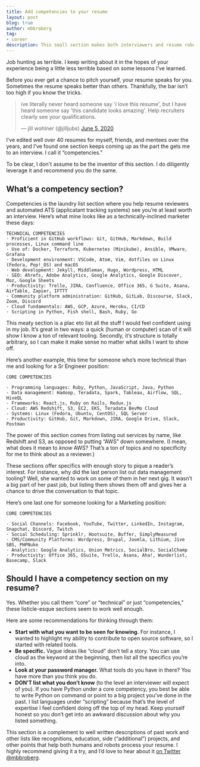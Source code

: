 ```yaml
---
title: Add competencies to your resume
layout: post
blog: true
author: mbbroberg
tag:
- career
description: This small section makes both interviewers and resume robots happy.
---
```


Job hunting as terrible. I keep writing about it in the hopes of your experience being a little less terrible based on some lessons I’ve learned. 

Before you ever get a chance to pitch yourself, your resume speaks for you. Sometimes the resume speaks better than others. Thankfully, the bar isn’t too high if you know the tricks.

<blockquote class="twitter-tweet"><p lang="en" dir="ltr">ive literally never heard someone say &#39;i love this resume&#39;, but I have heard someone say &#39;this candidate looks amazing&#39;. Help recruiters clearly see your qualifications.</p>&mdash; jill wohlner (@jilljubs) <a href="https://twitter.com/jilljubs/status/1268932063803117568?ref_src=twsrc%5Etfw">June 5, 2020</a></blockquote> <script async src="https://platform.twitter.com/widgets.js" charset="utf-8"></script>

I’ve edited well over 40 resumes for myself, friends, and mentees over the years, and I’ve found one section keeps coming up as the part the gets me to an interview. I call it “competencies.” 

To be clear, I don't assume to be the inventor of this section. I do diligently leverage it and recommend you do the same.

## What’s a competency section? 

Competencies is the laundry list section where you help resume reviewers and automated ATS (applicatant tracking systems) see you’re at least worth an interview. Here’s what mine looks like as a technically-inclined marketer these days: 

```
TECHNICAL COMPETENCIES
· Proficient in GitHub workflows: Git, GitHub, Markdown, Build processes, Linux command line 
· Use of: Docker, Terraform, Kubernetes (Minikube), Ansible, VMware, Grafana 
· Development environment: VSCode, Atom, Vim, dotfiles on Linux (Fedora, Pop!_OS) and macOS 
· Web development: Jekyll, Middleman, Hugo, Wordpress, HTML 
· SEO: Ahrefs, Adobe Analytics, Google Analytics, Google Discover, Moz, Google Sheets
· Productivity: Trello, JIRA, Confluence, Office 365, G Suite, Asana, AirTable, Zapier, IFTTT
· Community platform administration: GitHub, GitLab, Discourse, Slack, Zoom, Discord   
· Cloud fundamentals: AWS, GCP, Azure, Heroku, CI/CD 
· Scripting in Python, Fish shell, Bash, Ruby, Go 
```

This meaty section is a plac eto list all the stuff I would feel confident using in my job. It’s great in two ways: a quick (human or computer) scan of it will show I know a ton of relevant tooling. Secondly, it’s structure is totally arbitrary, so I can make it make sense no matter what skills I want to show off. 

Here’s another example, this time for someone who’s more technical than me and looking for a Sr Engineer position: 

```
CORE COMPETENCIES

- Programming languages: Ruby, Python, JavaScript, Java, Python
- Data management: Hadoop, Teradata, Spark, Tableau, Airflow, SQL, HiveQL
- Frameworks: React.js, Ruby on Rails, Redux.js
- Cloud: AWS Redshift, S3, EC2, EKS, Teradata BevMo Cloud
- Systems: Linux (Fedora, Ubuntu, CentOS), SQL Server
- Productivity: GitHub, Git, Markdown, JIRA, Google Drive, Slack, Postman
```

The power of this section comes from listing out services by name, like Redshift and S3, as opposed to putting “AWS” down somewhere. (I mean, what does it mean to _know_ AWS? That’s a ton of topics and no specificity for me to think about as a reviewer.) 

These sections offer specifics with enough story to pique a reader’s interest. For instance, why did the last person list out data management tooling? Well, she wanted to work on some of them in her next gig. It wasn’t a big part of her past job, but listing them shows them off and gives her a chance to drive the conversation to that topic.

Here’s one last one for someone looking for a Marketing position: 

```
CORE COMPETENCIES

· Social Channels: Facebook, YouTube, Twitter, LinkedIn, Instagram, Snapchat, Discord, Twitch
· Social Scheduling: Sprinklr, Hootsuite, Buffer, SimplyMeasured
· CMS/Community Platforms: Wordpress, Drupal, Joomla, Lithium, Jive SBS, PHPNuke
· Analytics: Google Analytics, Union Metrics, SocialBro, SocialChamp
· Productivity: Office 365, GSuite, Trello, Asana, Aha!, Wunderlist, Basecamp, Slack
```

## Should I have a competency section on my resume?

Yes. Whether you call them “core” or “technical” or just “competencies,” these listicle-esque sections seem to work well enough. 

Here are some recommendations for thinking through them: 

* **Start with what you want to be seen for knowing.** For instance, I wanted to highlight my ability to contribute to open source software, so I started with related tools. 
* **Be specific.** Vague ideas like “cloud” don’t tell a story. You can use cloud as the keyword at the beginning, then list all the specifics you’re into.
* **Look at your password manager.** What tools do you have in there? You have more than you think you do.
* **DON’T list what you don’t know** (to the level an interviewer will expect of you). If you have Python under a core competency, you best be able to write Python on command or point to a big project you’ve done in the past. I list languages under “scripting” because that’s the level of expertise I feel confident doing off the top of my head. Keep yourself honest so you don’t get into an awkward discussion about why you listed something. 

This section is a complement to well written descriptions of past work and other lists like recognitions, education, side (“additional”) projects, and other points that help both humans and robots process your resume. I highly recommend giving it a try, and I’d love to hear about it [on Twitter @mbbroberg](https://twitter.com/mbbroberg).
